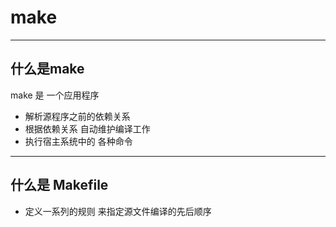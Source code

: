 # make
---
## 什么是make
make 是 一个应用程序
* 解析源程序之前的依赖关系
* 根据依赖关系 自动维护编译工作
* 执行宿主系统中的 各种命令

---
## 什么是 Makefile
* 定义一系列的规则 来指定源文件编译的先后顺序
